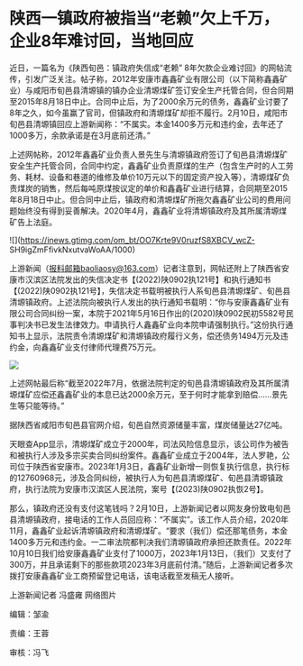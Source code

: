 # 陕西一镇政府被指当“老赖”欠上千万，企业8年难讨回，当地回应

近日，一篇名为《陕西旬邑：镇政府失信成“老赖”
8年欠款企业难讨回》的网帖流传，引发广泛关注。帖子称，2012年安康市鑫鑫矿业有限公司（以下简称鑫鑫矿业）与咸阳市旬邑县清塬镇的镇办企业清塬煤矿签订安全生产托管合同，但合同期至2015年8月18日中止。合同中止后，为了2000余万元的债务，鑫鑫矿业讨要了8年之久，如今虽赢了官司，但镇政府和清塬煤矿却拒不履行。2月10日，咸阳市旬邑县清塬镇回应上游新闻称：“不属实。本金1400多万元和违约金，去年还了1000多万，余款承诺是在3月底前还清。”

上述网帖称，2012年鑫鑫矿业负责人景先生与清塬镇政府签订了旬邑县清塬煤矿安全生产托管合同，合同中约定，鑫鑫矿业负责原煤的生产（包含生产时的人工劳务、耗材、设备和巷道的维修及单价10万元以下的固定资产投入等），清塬煤矿负责煤炭的销售，然后每吨原煤按议定的单价和鑫鑫矿业进行结算，合同期至2015年8月18日中止。但合同中止后，镇政府和清塬煤矿所拖欠鑫鑫矿业公司的费用问题始终没有得到妥善解决。2020年4月，鑫鑫矿业将清塬镇政府及其所属清塬煤矿告上法庭。

![](https://inews.gtimg.com/om_bt/OO7Krte9V0ruzfS8XBCV_wcZ-
SH9igZmFfivkNxutvaWoAA/1000)

上游新闻（报料邮箱baoliaosy@163.com）记者注意到，网帖还附上了陕西省安康市汉滨区法院发出的失信决定书【(2022)陕0902执121号】和执行通知书【(2022)陕0902执121号】，失信决定书载明被执行人系旬邑县清塬煤矿、旬邑县清塬镇政府。上述法院向被执行人发出的执行通知书载明：“你与安康鑫鑫矿业有限公司合同纠纷一案，本院于2021年5月16日作出的(2020)陕0902民初5582号民事判决书已发生法律效力。申请执行人鑫鑫矿业向本院申请强制执行。”这份执行通知书上显示，法院责令清塬煤矿和清塬镇政府履行义务，偿还债务1494万元及违约金，向鑫鑫矿业支付律师代理费75万元。

![](https://inews.gtimg.com/om_bt/Ohe0abnazvOScUpigwBKzUpGCD1HKAg65TRZ_PDz6PS8MAA/1000)

上述网帖最后称“截至2022年7月，依据法院判定的旬邑县清塬镇政府及其所属清塬煤矿应偿还鑫鑫矿业的本息已达2000余万元，至于何时才能拿到赔偿……景先生等只能等待。”

据陕西省咸阳市旬邑县官网介绍，旬邑自然资源储量丰富，煤炭储量达27亿吨。

天眼查App显示，清塬煤矿成立于2000年，司法风险信息显示，该公司作为被告和被执行人涉及多宗买卖合同纠纷案件。鑫鑫矿业成立于2004年，法人罗艳，公司位于陕西省安康市。2023年1月3日，鑫鑫矿业新增一则恢复执行信息，执行标的12760968元，涉及合同纠纷，被执行人为旬邑县清塬煤矿、旬邑县清塬镇政府，执行法院为安康市汉滨区人民法院，案号【(2023)陕0902执恢2号】。

那么，镇政府还没有支付这笔钱吗？2月10日，上游新闻记者以网友身份致电旬邑县清塬镇政府，接电话的工作人员回应称：“不属实”。该工作人员介绍，2020年11月，鑫鑫矿业起诉清塬镇政府和清塬煤矿。“要求（我们）偿还那笔债务，本金1400多万元和违约金。一二审法院都判决我们清塬镇政府承担还款责任。2022年10月10日我们给安康鑫鑫矿业支付了1000万，2023年1月13日，（我们）又支付了300万，并且承诺剩下的那些款项2023年3月底前付清。”随后，上游新闻记者多次拨打安康鑫鑫矿业工商预留登记电话，该电话截至发稿无人接听。

上游新闻记者 冯盛雍 网络图片

编辑：邹渝

责编：王蓉

审核：冯飞

